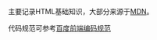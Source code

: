 主要记录HTML基础知识，大部分来源于[MDN](https://developer.mozilla.org/zh-CN/docs/Learn/Getting_started_with_the_web)。

代码规范可参考[百度前端编码规范](https://github.com/xuliang19/spec)

